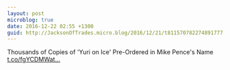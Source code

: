 ```yaml
---
layout: post
microblog: true
date: 2016-12-22 02:55 +1300
guid: http://JacksonOfTrades.micro.blog/2016/12/21/t811570782274891777.html
---
```

Thousands of Copies of 'Yuri on Ice' Pre-Ordered in Mike Pence's Name [t.co/fgYCDMWat...](https://t.co/fgYCDMWata)
